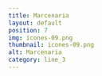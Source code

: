 ```yaml
---
title: Marcenaria
layout: default
position: 7
img: icones-09.png
thumbnail: icones-09.png
alt: Marcenaria
category: line_3
---
```

